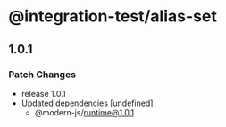 # @integration-test/alias-set

## 1.0.1
### Patch Changes

- release 1.0.1
- Updated dependencies [undefined]
  - @modern-js/runtime@1.0.1
